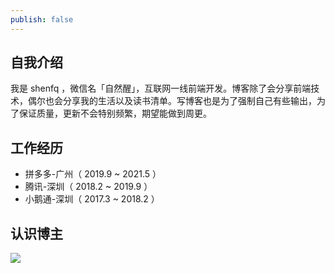 ```yaml
---
publish: false
---
```

## 自我介绍

我是 shenfq ，微信名「自然醒」，互联网一线前端开发。博客除了会分享前端技术，偶尔也会分享我的生活以及读书清单。写博客也是为了强制自己有些输出，为了保证质量，更新不会特别频繁，期望能做到周更。

## 工作经历

- 拼多多-广州（ 2019.9 ~ 2021.5 ）
- 腾讯-深圳（ 2018.2 ~ 2019.9 ）
- 小鹅通-深圳（ 2017.3 ~ 2018.2 ）

## 认识博主

![](https://file.shenfq.com/pic/20201209222204.png)